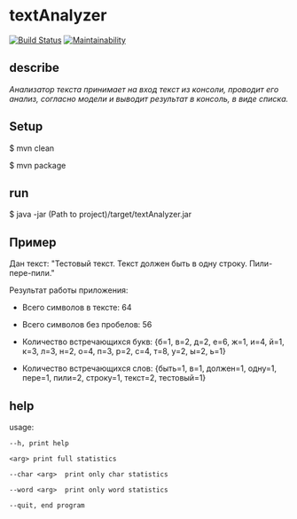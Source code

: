 # textAnalyzer

[![Build Status](https://travis-ci.org/vpodgurskiy/textAnalyzer-2.svg?branch=master)](https://travis-ci.org/vpodgurskiy/textAnalyzer-2) 
[![Maintainability](https://api.codeclimate.com/v1/badges/e4f198dd2d39cf6fc3c9/maintainability)](https://codeclimate.com/github/vpodgurskiy/textAnalyzer-2/maintainability)

## describe

_Анализатор текста принимает на вход текст из консоли, проводит его анализ,
 согласно модели и выводит результат в консоль, в виде списка._

## Setup

$ mvn clean

$ mvn package


## run

$ java -jar (Path to project)/target/textAnalyzer.jar


## Пример
Дан текст: "Тестовый текст. Текст должен быть в одну строку. Пили-пере-пили."

Результат работы приложения:
- Всего символов в тексте: 64

- Всего символов без пробелов: 56

- Количество встречающихся букв:
{б=1, в=2, д=2, е=6, ж=1, и=4, й=1, к=3, л=3, н=2, о=4, п=3, р=2, с=4, т=8, у=2, ы=2, ь=1}

- Количество встречающихся слов:
{быть=1, в=1, должен=1, одну=1, пере=1, пили=2, строку=1, текст=2, тестовый=1}


## help

usage:

    --h, print help
    
    <arg> print full statistics
    
    --char <arg>  print only char statistics

    --word <arg>  print only word statistics
        
    --quit, end program
